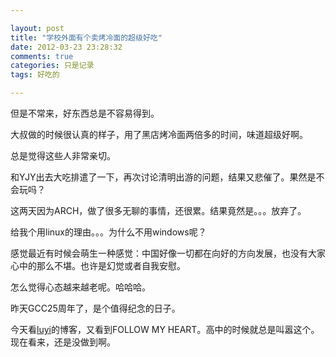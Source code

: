 ```yaml
---

layout: post
title: "学校外面有个卖烤冷面的超级好吃"
date: 2012-03-23 23:28:32
comments: true
categories: 只是记录
tags: 好吃的

---
```


但是不常来，好东西总是不容易得到。

大叔做的时候很认真的样子，用了黑店烤冷面两倍多的时间，味道超级好啊。

总是觉得这些人非常亲切。

和YJY出去大吃排遣了一下，再次讨论清明出游的问题，结果又悲催了。果然是不会玩吗？

这两天因为ARCH，做了很多无聊的事情，还很累。结果竟然是。。。放弃了。

给我个用linux的理由。。。为什么不用windows呢？

感觉最近有时候会萌生一种感觉：中国好像一切都在向好的方向发展，也没有大家心中的那么不堪。也许是幻觉或者自我安慰。

怎么觉得心态越来越老呢。哈哈哈。

昨天GCC25周年了，是个值得纪念的日子。

今天看[luyi](http://luyi0619.org/)的博客，又看到FOLLOW MY HEART。高中的时候就总是叫嚣这个。现在看来，还是没做到啊。